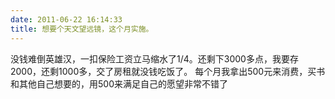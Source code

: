 ```yaml
---
date: 2011-06-22 16:14:33
title: 想要个天文望远镜，这个月实施。
---
```



没钱难倒英雄汉，一扣保险工资立马缩水了1/4。还剩下3000多点，我要存2000，还剩1000多，交了房租就没钱吃饭了。
每个月我拿出500元来消费，买书和其他自己想要的，用500来满足自己的愿望非常不错了